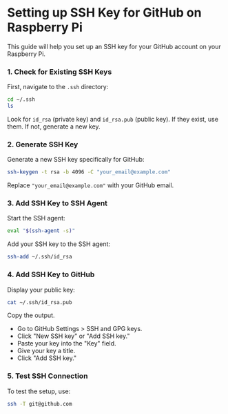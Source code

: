 
# Setting up SSH Key for GitHub on Raspberry Pi

This guide will help you set up an SSH key for your GitHub account on your Raspberry Pi.

### 1. Check for Existing SSH Keys

First, navigate to the `.ssh` directory:

```bash
cd ~/.ssh
ls
```

Look for `id_rsa` (private key) and `id_rsa.pub` (public key). If they exist, use them. If not, generate a new key.

### 2. Generate SSH Key

Generate a new SSH key specifically for GitHub:

```bash
ssh-keygen -t rsa -b 4096 -C "your_email@example.com"
```

Replace `"your_email@example.com"` with your GitHub email.

### 3. Add SSH Key to SSH Agent

Start the SSH agent:

```bash
eval "$(ssh-agent -s)"
```

Add your SSH key to the SSH agent:

```bash
ssh-add ~/.ssh/id_rsa
```

### 4. Add SSH Key to GitHub

Display your public key:

```bash
cat ~/.ssh/id_rsa.pub
```

Copy the output.

- Go to GitHub Settings > SSH and GPG keys.
- Click "New SSH key" or "Add SSH key."
- Paste your key into the "Key" field.
- Give your key a title.
- Click "Add SSH key."

### 5. Test SSH Connection

To test the setup, use:

```bash
ssh -T git@github.com
```
